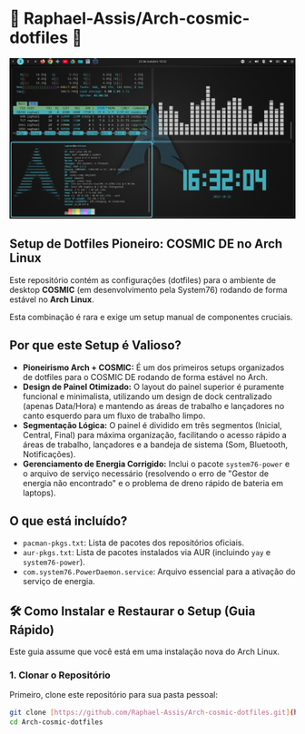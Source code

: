 # 🚀 Raphael-Assis/Arch-cosmic-dotfiles 🚀

![Screenshot do Setup COSMIC Arch](screenshots/cosmic-arch-rice.png) 

## Setup de Dotfiles Pioneiro: COSMIC DE no Arch Linux

Este repositório contém as configurações (dotfiles) para o ambiente de desktop **COSMIC** (em desenvolvimento pela System76) rodando de forma estável no **Arch Linux**.

Esta combinação é rara e exige um setup manual de componentes cruciais.

## Por que este Setup é Valioso?

* **Pioneirismo Arch + COSMIC:** É um dos primeiros setups organizados de dotfiles para o COSMIC DE rodando de forma estável no Arch.
* **Design de Painel Otimizado:** O layout do painel superior é puramente funcional e minimalista, utilizando um design de dock centralizado (apenas Data/Hora) e mantendo as áreas de trabalho e lançadores no canto esquerdo para um fluxo de trabalho limpo.
* **Segmentação Lógica:** O painel é dividido em três segmentos (Inicial, Central, Final) para máxima organização, facilitando o acesso rápido a áreas de trabalho, lançadores e a bandeja de sistema (Som, Bluetooth, Notificações).
* **Gerenciamento de Energia Corrigido:** Inclui o pacote `system76-power` e o arquivo de serviço necessário (resolvendo o erro de "Gestor de energia não encontrado" e o problema de dreno rápido de bateria em laptops).

## O que está incluído?

* `pacman-pkgs.txt`: Lista de pacotes dos repositórios oficiais.
* `aur-pkgs.txt`: Lista de pacotes instalados via AUR (incluindo `yay` e `system76-power`).
* `com.system76.PowerDaemon.service`: Arquivo essencial para a ativação do serviço de energia.

## 🛠️ Como Instalar e Restaurar o Setup (Guia Rápido)

Este guia assume que você está em uma instalação nova do Arch Linux.

### 1. Clonar o Repositório

Primeiro, clone este repositório para sua pasta pessoal:

```bash
git clone [https://github.com/Raphael-Assis/Arch-cosmic-dotfiles.git](https://github.com/Raphael-Assis/Arch-cosmic-dotfiles.git)
cd Arch-cosmic-dotfiles
